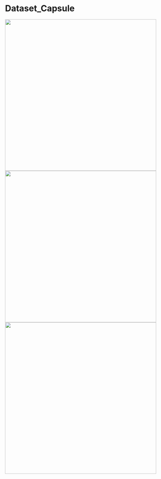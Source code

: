 # Dataset_Capsule


<img src="https://user-images.githubusercontent.com/16539991/135630329-6f3d0f27-9962-4dc2-94bb-3e3553bba6d7.png" width="500">
<img src="https://user-images.githubusercontent.com/16539991/135630593-cd4ee5e0-87f3-45b5-81fd-a76f6eca6c83.png" width="500">
<img src="https://user-images.githubusercontent.com/16539991/135630606-3b9ece16-b855-4693-b47a-708a43aa6100.png" width="500">

